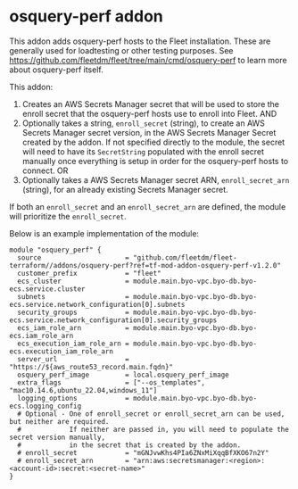 # osquery-perf addon
This addon adds osquery-perf hosts to the Fleet installation.
These are generally used for loadtesting or other testing purposes.  See https://github.com/fleetdm/fleet/tree/main/cmd/osquery-perf to learn more about osquery-perf itself.

This addon:
1. Creates an AWS Secrets Manager secret that will be used to store the enroll secret that the osquery-perf hosts use to enroll into Fleet. AND
2. Optionally takes a string, `enroll_secret` (string), to create an AWS Secrets Manager secret version, in the AWS Secrets Manager Secret created by the addon. If not specified directly to the module, the secret will need to have its `SecretString` populated with the enroll secret manually once everything is setup in order for the osquery-perf hosts to connect. OR
3. Optionally takes a AWS Secrets Manager secret ARN, `enroll_secret_arn` (string), for an already existing Secrets Manager secret.

If both an `enroll_secret` and an `enroll_secret_arn` are defined, the module will prioritize the `enroll_secret`.

Below is an example implementation of the module:

```
module "osquery_perf" {
  source                     = "github.com/fleetdm/fleet-terraform//addons/osquery-perf?ref=tf-mod-addon-osquery-perf-v1.2.0"
  customer_prefix            = "fleet"
  ecs_cluster                = module.main.byo-vpc.byo-db.byo-ecs.service.cluster
  subnets                    = module.main.byo-vpc.byo-db.byo-ecs.service.network_configuration[0].subnets
  security_groups            = module.main.byo-vpc.byo-db.byo-ecs.service.network_configuration[0].security_groups
  ecs_iam_role_arn           = module.main.byo-vpc.byo-db.byo-ecs.iam_role_arn
  ecs_execution_iam_role_arn = module.main.byo-vpc.byo-db.byo-ecs.execution_iam_role_arn
  server_url                 = "https://${aws_route53_record.main.fqdn}"
  osquery_perf_image         = local.osquery_perf_image
  extra_flags                = ["--os_templates", "mac10.14.6,ubuntu_22.04,windows_11"]
  logging_options            = module.main.byo-vpc.byo-db.byo-ecs.logging_config
  # Optional - One of enroll_secret or enroll_secret_arn can be used, but neither are required. 
  #            If neither are passed in, you will need to populate the secret version manually, 
  #            in the secret that is created by the addon.
  # enroll_secret            = "mGNJvwKhs4PIa6ZNxMiXqqBfXKO67n2Y"
  # enroll_secret_arn        = "arn:aws:secretsmanager:<region>:<account-id>:secret:<secret-name>"
}
```
